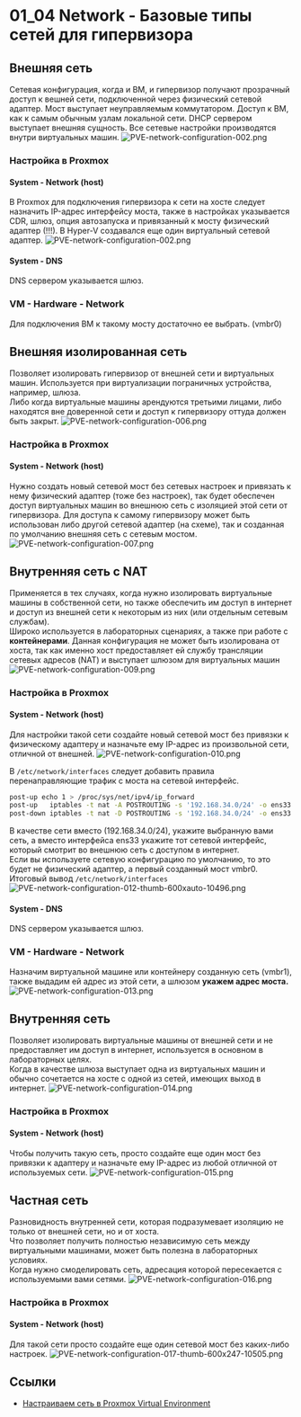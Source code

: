 # 01_04 Network - Базовые типы сетей для гипервизора

## Внешняя сеть
Сетевая конфигурация, когда и ВМ, и гипервизор получают прозрачный доступ к вешней сети, подключенной через физический сетевой адаптер. Мост выступает неуправляемым коммутатором.
Доступ к ВМ, как к самым обычным узлам локальной сети. DHCP сервером выступает внешняя сущность. Все сетевые настройки производятся внутри виртуальных машин.
![PVE-network-configuration-002.png](img/01/PVE-network-configuration-002.png)

### Настройка в Proxmox
#### System - Network (host)
В Proxmox для подключения гипервизора к сети на хосте следует назначить IP-адрес интерфейсу моста, также в настройках указывается CDR, шлюз, опция автозапуска и привязанный к мосту физический адаптер (!!!).
В Hyper-V создавался еще один виртуальный сетевой адаптер.
![PVE-network-configuration-002.png](img/01/PVE-network-configuration-002.png)

#### System - DNS
DNS сервером указывается шлюз.

### VM - Hardware - Network
Для подключения ВМ к такому мосту достаточно ее выбрать. (vmbr0)

## Внешняя изолированная сеть
Позволяет изолировать гипервизор от внешней сети и виртуальных машин. Используется при виртуализации пограничных устройства, например, шлюза.  
Либо когда виртуальные машины арендуются третьими лицами, либо находятся вне доверенной сети и доступ к гипервизору оттуда должен быть закрыт.
![PVE-network-configuration-006.png](img/01/PVE-network-configuration-006.png)

### Настройка в Proxmox
#### System - Network (host)
Нужно создать новый сетевой мост без сетевых настроек и привязать к нему физический адаптер (тоже без настроек), так будет обеспечен доступ виртуальных машин во внешнюю сеть с изоляцией этой сети от гипервизора.
Для доступа к самому гипервизору может быть использован либо другой сетевой адаптер (на схеме), так и созданная по умолчанию внешняя сеть с сетевым мостом.
![PVE-network-configuration-007.png](img/01/PVE-network-configuration-007.png)

## Внутренняя сеть с NAT
Применяется в тех случаях, когда нужно изолировать виртуальные машины в собственной сети, но также обеспечить им доступ в интернет и доступ из внешней сети к некоторым из них (или отдельным сетевым службам).  
Широко используется в лабораторных сценариях, а также при работе с **контейнерами**. Данная конфигурация не может быть изолирована от хоста, так как именно хост предоставляет ей службу трансляции сетевых адресов (NAT) и выступает шлюзом для виртуальных машин
![PVE-network-configuration-009.png](img/01/PVE-network-configuration-009.png)

### Настройка в Proxmox
#### System - Network (host)
Для настройки такой сети создайте новый сетевой мост без привязки к физическому адаптеру и назначьте ему IP-адрес из произвольной сети, отличной от внешней.
![PVE-network-configuration-010.png](img/01/PVE-network-configuration-010.png)

В `/etc/network/interfaces` следует добавить правила перенаправляющие трафик с моста на сетевой интерфейс.
```Bash
post-up echo 1 > /proc/sys/net/ipv4/ip_forward
post-up   iptables -t nat -A POSTROUTING -s '192.168.34.0/24' -o ens33 -j MASQUERADE
post-down iptables -t nat -D POSTROUTING -s '192.168.34.0/24' -o ens33 -j MASQUERADE
```
В качестве сети вместо (192.168.34.0/24), укажите выбранную вами сеть, а вместо интерфейса ens33 укажите тот сетевой интерфейс, который смотрит во внешнюю сеть с доступом в интернет.  
Если вы используете сетевую конфигурацию по умолчанию, то это будет не физический адаптер, а первый созданный мост vmbr0.  
Итоговый вывод `/etc/network/interfaces`
![PVE-network-configuration-012-thumb-600xauto-10496.png](img/01/PVE-network-configuration-012-thumb-600xauto-10496.png)

#### System - DNS
DNS сервером указывается шлюз.

### VM - Hardware - Network
Назначим виртуальной машине или контейнеру созданную сеть (vmbr1), также выдадим ей адрес из этой сети, а шлюзом **укажем адрес моста.**
![PVE-network-configuration-013.png](img/01/PVE-network-configuration-013.png)

## Внутренняя сеть
Позволяет изолировать виртуальные машины от внешней сети и не предоставляет им доступ в интернет, используется в основном в лабораторных целях.  
Когда в качестве шлюза выступает одна из виртуальных машин и обычно сочетается на хосте с одной из сетей, имеющих выход в интернет.
![PVE-network-configuration-014.png](img/01/PVE-network-configuration-014.png)

### Настройка в Proxmox
#### System - Network (host)
Чтобы получить такую сеть, просто создайте еще один мост без привязки к адаптеру и назначьте ему IP-адрес из любой отличной от используемых сети.
![PVE-network-configuration-015.png](img/01/PVE-network-configuration-015.png)

## Частная сеть
Разновидность внутренней сети, которая подразумевает изоляцию не только от внешней сети, но и от хоста.  
Что позволяет получить полностью независимую сеть между виртуальными машинами, может быть полезна в лабораторных условиях.  
Когда нужно смоделировать сеть, адресация которой пересекается с используемыми вами сетями.
![PVE-network-configuration-016.png](img/01/PVE-network-configuration-016.png)

### Настройка в Proxmox
#### System - Network (host)
Для такой сети просто создайте еще один сетевой мост без каких-либо настроек.
![PVE-network-configuration-017-thumb-600x247-10505.png](img/01/PVE-network-configuration-017-thumb-600x247-10505.png)

## Ссылки
- [Настраиваем сеть в Proxmox Virtual Environment](https://interface31.ru/tech_it/2019/10/nastraivaem-set-v-proxmox-ve.html)